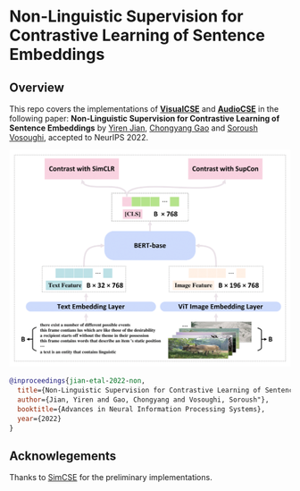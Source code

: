 # Non-Linguistic Supervision for Contrastive Learning of Sentence Embeddings

## Overview
This repo covers the implementations of **[VisualCSE](VisualCSE)** and **[AudioCSE](AudioCSE)** in  the following paper: **Non-Linguistic Supervision for Contrastive Learning of Sentence Embeddings** by [Yiren Jian](https://cs.dartmouth.edu/~yirenjian/), [Chongyang Gao](https://gcyzsl.github.io/) and [Soroush Vosoughi](https://www.cs.dartmouth.edu/~soroush/), accepted to NeurIPS 2022.

<img src="VisualCSE/overview.png" width="600">

```bibtex
@inproceedings{jian-etal-2022-non,
  title={Non-Linguistic Supervision for Contrastive Learning of Sentence Embeddings},
  author={Jian, Yiren and Gao, Chongyang and Vosoughi, Soroush"},
  booktitle={Advances in Neural Information Processing Systems},
  year={2022}
}
```

## Acknowlegements
Thanks to [SimCSE](https://github.com/princeton-nlp/SimCSE) for the preliminary implementations.
